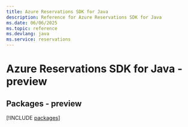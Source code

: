 ```yaml
---
title: Azure Reservations SDK for Java
description: Reference for Azure Reservations SDK for Java
ms.date: 06/06/2025
ms.topic: reference
ms.devlang: java
ms.service: reservations
---
```

# Azure Reservations SDK for Java - preview
## Packages - preview
[!INCLUDE [packages](reservations-index.md)]